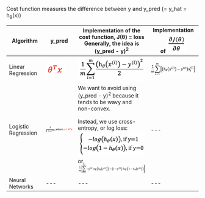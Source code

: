 Cost function measures the difference between y and y_pred (= y_hat = h<sub>θ</sub>(x))

Algorithm | y_pred | Implementation of the cost function, J(θ) = loss<br/>Generally, the idea is (y_pred - y)<sup>2</sup> | Implementation of <img src="./images/partial_derivative.png" width="50px">
--- | --- | --- | ---
Linear Regression | <img src="./images/y_hat_linear_regression.png" width="50px"> | <img src="./images/cost_function_linear_regression.png" width="180px"> | <img src="./images/gradient_of_cost_function_linear_regression.png" width="180px">
Logistic Regression | <img src="./images/y_hat_logistic_regression.png" width="200px"> | We want to avoid using (y_pred - y)<sup>2</sup> because it tends to be wavy and non-convex.<br/><br/>Instead, we use cross-entropy, or log loss:<br/><img src="./images/cost_function_logistic_regression_idea.png" width="200px"><br/>or,<br/><img src="./images/cost_function_logistic_regression_implementation.png" width="350px"> | ---
Neural Networks | --- | --- | ---

